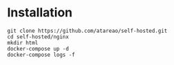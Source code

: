 # Installation

```
git clone https://github.com/atareao/self-hosted.git
cd self-hosted/nginx
mkdir html
docker-compose up -d
docker-compose logs -f
```
